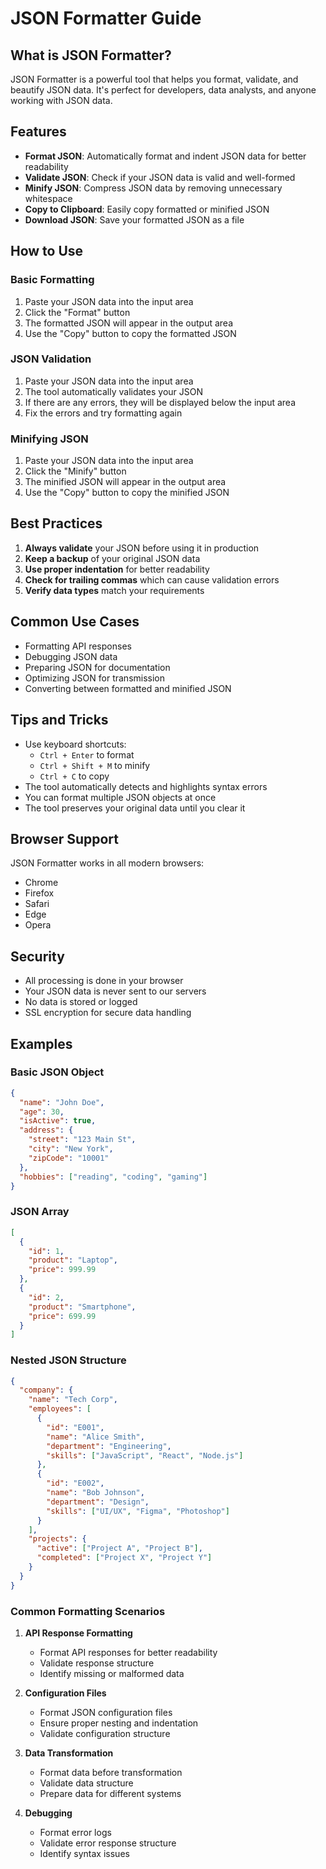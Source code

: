 # JSON Formatter Guide

## What is JSON Formatter?

JSON Formatter is a powerful tool that helps you format, validate, and beautify JSON data. It's perfect for developers, data analysts, and anyone working with JSON data.

## Features

- **Format JSON**: Automatically format and indent JSON data for better readability
- **Validate JSON**: Check if your JSON data is valid and well-formed
- **Minify JSON**: Compress JSON data by removing unnecessary whitespace
- **Copy to Clipboard**: Easily copy formatted or minified JSON
- **Download JSON**: Save your formatted JSON as a file

## How to Use

### Basic Formatting

1. Paste your JSON data into the input area
2. Click the "Format" button
3. The formatted JSON will appear in the output area
4. Use the "Copy" button to copy the formatted JSON

### JSON Validation

1. Paste your JSON data into the input area
2. The tool automatically validates your JSON
3. If there are any errors, they will be displayed below the input area
4. Fix the errors and try formatting again

### Minifying JSON

1. Paste your JSON data into the input area
2. Click the "Minify" button
3. The minified JSON will appear in the output area
4. Use the "Copy" button to copy the minified JSON

## Best Practices

1. **Always validate** your JSON before using it in production
2. **Keep a backup** of your original JSON data
3. **Use proper indentation** for better readability
4. **Check for trailing commas** which can cause validation errors
5. **Verify data types** match your requirements

## Common Use Cases

- Formatting API responses
- Debugging JSON data
- Preparing JSON for documentation
- Optimizing JSON for transmission
- Converting between formatted and minified JSON

## Tips and Tricks

- Use keyboard shortcuts:
  - `Ctrl + Enter` to format
  - `Ctrl + Shift + M` to minify
  - `Ctrl + C` to copy
- The tool automatically detects and highlights syntax errors
- You can format multiple JSON objects at once
- The tool preserves your original data until you clear it

## Browser Support

JSON Formatter works in all modern browsers:
- Chrome
- Firefox
- Safari
- Edge
- Opera

## Security

- All processing is done in your browser
- Your JSON data is never sent to our servers
- No data is stored or logged
- SSL encryption for secure data handling

## Examples

### Basic JSON Object
```json
{
  "name": "John Doe",
  "age": 30,
  "isActive": true,
  "address": {
    "street": "123 Main St",
    "city": "New York",
    "zipCode": "10001"
  },
  "hobbies": ["reading", "coding", "gaming"]
}
```

### JSON Array
```json
[
  {
    "id": 1,
    "product": "Laptop",
    "price": 999.99
  },
  {
    "id": 2,
    "product": "Smartphone",
    "price": 699.99
  }
]
```

### Nested JSON Structure
```json
{
  "company": {
    "name": "Tech Corp",
    "employees": [
      {
        "id": "E001",
        "name": "Alice Smith",
        "department": "Engineering",
        "skills": ["JavaScript", "React", "Node.js"]
      },
      {
        "id": "E002",
        "name": "Bob Johnson",
        "department": "Design",
        "skills": ["UI/UX", "Figma", "Photoshop"]
      }
    ],
    "projects": {
      "active": ["Project A", "Project B"],
      "completed": ["Project X", "Project Y"]
    }
  }
}
```

### Common Formatting Scenarios

1. **API Response Formatting**
   - Format API responses for better readability
   - Validate response structure
   - Identify missing or malformed data

2. **Configuration Files**
   - Format JSON configuration files
   - Ensure proper nesting and indentation
   - Validate configuration structure

3. **Data Transformation**
   - Format data before transformation
   - Validate data structure
   - Prepare data for different systems

4. **Debugging**
   - Format error logs
   - Validate error response structure
   - Identify syntax issues 